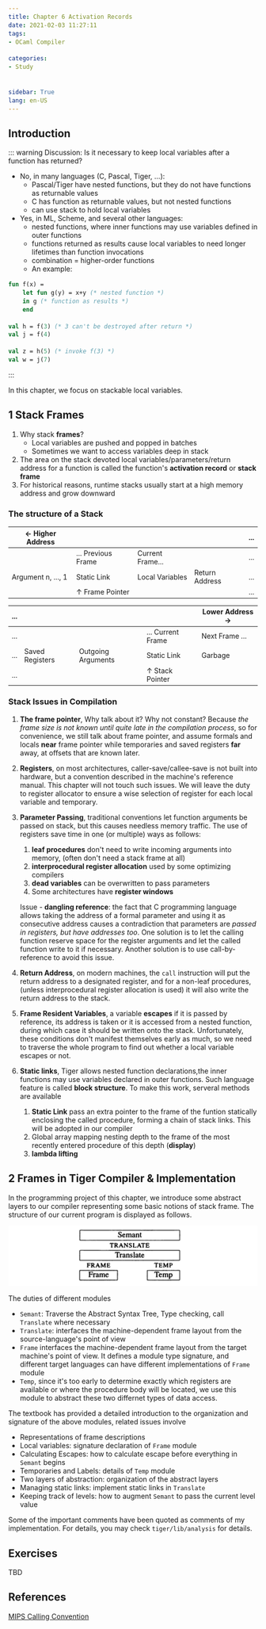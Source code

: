 ```yaml
---
title: Chapter 6 Activation Records
date: 2021-02-03 11:27:11
tags: 
- OCaml Compiler

categories: 
- Study


sidebar: True
lang: en-US
---
```



<!--more-->

## Introduction

::: warning Discussion: Is it necessary to keep local variables after a function has returned?

- No, in many languages (C, Pascal, Tiger, ...):
  - Pascal/Tiger have nested functions, but they do not have functions as returnable values
  - C has function as returnable values, but not nested functions
  - can use stack to hold local variables
- Yes, in ML, Scheme, and several other languages:
  - nested functions, where inner functions may use variables defined in outer functions
  - functions returned as results cause local variables to need longer lifetimes than function invocations
  - combination = higher-order functions
  - An example:

```SML
fun f(x) = 
    let fun g(y) = x+y (* nested function *)
    in g (* function as results *)
    end

val h = f(3) (* 3 can't be destroyed after return *)
val j = f(4)

val z = h(5) (* invoke f(3) *)
val w = j(7)
```
:::

In this chapter, we focus on stackable local variables.

## 1 Stack Frames

1. Why stack **frames**?
   - Local variables are pushed and popped in batches
   - Sometimes we want to access variables deep in stack
2. The area on the stack devoted local variables/parameters/return address for a function is called the function's **activation record** or **stack frame**
3. For historical reasons, runtime stacks usually start at a high memory address and grow downward

### The structure of a Stack


| <- Higher Address  |                    |                    |                   | ...              |
|--------------------|--------------------|--------------------|-------------------|------------------|
|                    | ... Previous Frame | Current Frame...   |                   | ...              |
| Argument n, ..., 1 | Static Link        | Local Variables    | Return Address    | ...              |
|                    | ↑ Frame Pointer    |                    |                   | ...              |


| ...                |                    |                    |                   | Lower Address -> |
|--------------------|--------------------|--------------------|-------------------|------------------|
| ...                |                    |                    | ... Current Frame | Next Frame ...   |
| ...                | Saved Registers    | Outgoing Arguments | Static Link       | Garbage          |
| ...                |                    |                    | ↑ Stack Pointer   |                  |


### Stack Issues in Compilation

1. **The frame pointer**, Why talk about it? Why not constant? Because *the frame size is not known until quite late in the compilation process*, so for convenience, we still talk about frame pointer, and assume formals and locals **near** frame pointer while temporaries and saved registers **far** away, at offsets that are known later.

2. **Registers**, on most architectures, caller-save/callee-save is not built into hardware, but a convention described in the machine's reference manual. This chapter will not touch such issues. We will leave the duty to register allocator to ensure a wise selection of register for each local variable and temporary.

3. **Parameter Passing**, traditional conventions let function arguments be passed on stack, but this causes needless memory traffic. The use of registers save time in one (or multiple) ways as follows:
   1. **leaf procedures** don't need to write incoming arguments into memory, (often don't need a stack frame at all)
   2. **interprocedural register allocation** used by some optimizing compilers
   3. **dead variables** can be overwritten to pass parameters
   4. Some architectures have **register windows**

   Issue - **dangling reference**: the fact that C programming language allows taking the address of a formal parameter and using it as consecutive address causes a contradiction that parameters are *passed in registers, but have addresses too*. One solution is to let the calling function reserve space for the register arguments and let the called function write to it if necessary. Another solution is to use call-by-reference to avoid this issue.

4. **Return Address**, on modern machines, the `call` instruction will put the return address to a designated register, and for a non-leaf procedures, (unless interprocedural register allocation is used) it will also write the return address to the stack.

5. **Frame Resident Variables**, a variable **escapes** if it is passed by reference, its address is taken or it is accessed from a nested function, during which case it should be written onto the stack. Unfortunately, these conditions don't manifest themselves early as much, so we need to traverse the whole program to find out whether a local variable escapes or not.

6. **Static links**, Tiger allows nested function declarations,the inner functions may use variables declared in outer functions. Such language feature is called **block structure**. To make this work, serveral methods are available
   1. **Static Link** pass an extra pointer to the frame of the funtion statically enclosing the called procedure, forming a chain of stack links. This will be adopted in our compiler
   2. Global array mapping nesting depth to the frame of the most recently entered procedure of this depth (**display**)
   3. **lambda lifting**

## 2 Frames in Tiger Compiler & Implementation

In the programming project of this chapter, we introduce some abstract layers to our compiler representing some basic notions of stack frame. The structure of our current program is displayed as follows.

![](./img/02-03-22-46-15.png)

The duties of different modules
- `Semant`: Traverse the Abstract Syntax Tree, Type checking, call `Translate` where necessary
- `Translate`: interfaces the machine-dependent frame layout from the source-language's point of view
- `Frame` interfaces the machine-dependent frame layout from the target machine's point of view. It defines a module type signature, and different target languages can have different implementations of `Frame` module
- `Temp`, since it's too early to determine exactly which registers are available or where the procedure body will be located, we use this module to abstract these two differnet types of data access.

The textbook has provided a detailed introduction to the organization and signature of the above modules, related issues involve
- Representations of frame descriptions
- Local variables: signature declaration of `Frame` module
- Calculating Escapes: how to calculate escape before everything in `Semant` begins
- Temporaries and Labels: details of `Temp` module
- Two layers of abstraction: organization of the abstract layers
- Managing static links: implement static links in `Translate`
- Keeping track of levels: how to augment `Semant` to pass the current level value

Some of the important comments have been quoted as comments of my implementation. For details, you may check `tiger/lib/analysis` for details.

## Exercises

TBD

## References

[MIPS Calling Convention](https://courses.cs.washington.edu/courses/cse410/09sp/examples/MIPSCallingConventionsSummary.pdf)